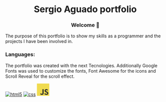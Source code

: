 <h1 align="center">Sergio Aguado portfolio</h1>
<h3 align="center">Welcome 👋</h3>

The purpose of this portfolio is to show my skills as a programmer and the projects I have been involved in.

  <h3 align="left">Languages:</h3>

The portfolio was created with the next Tecnologies. Additionally Google Fonts was used to customize the fonts, Font Awesome for the icons and Scroll Reveal for the scroll effect.

<p align="left">
    <a href="https://www.w3.org/" target="_blank" rel="noreferrer"> <img src="https://www.vectorlogo.zone/logos/w3_html5/w3_html5-icon.svg" alt="html5" width="40"    height="40"/></a>
    <a href="https://www.w3.org/" target="_blank" rel="noreferrer"> <img src="https://www.vectorlogo.zone/logos/w3_css/w3_css-icon.svg" alt="css" width="40" height="40"/></a>
    <a href="https://developer.mozilla.org/en-US/docs/Web/JavaScript" target="_blank" rel="noreferrer"> <img src="https://raw.githubusercontent.com/devicons/devicon/master/icons/javascript/javascript-original.svg" alt="javascript" width="40" height="40"/> </a>
</p>
